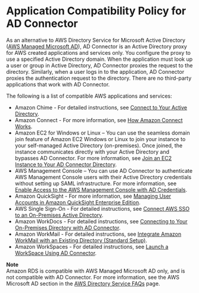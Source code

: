 # Application Compatibility Policy for AD Connector<a name="ad_connector_app_compatibility"></a>

As an alternative to AWS Directory Service for Microsoft Active Directory \([AWS Managed Microsoft AD](directory_microsoft_ad.md)\), AD Connector is an Active Directory proxy for AWS created applications and services only\. You configure the proxy to use a specified Active Directory domain\. When the application must look up a user or group in Active Directory, AD Connector proxies the request to the directory\. Similarly, when a user logs in to the application, AD Connector proxies the authentication request to the directory\. There are no third\-party applications that work with AD Connector\.

The following is a list of compatible AWS applications and services:
+ Amazon Chime \- For detailed instructions, see [Connect to Your Active Directory](https://docs.aws.amazon.com/chime/latest/ag/active_directory.html)\.
+ Amazon Connect \- For more information, see [How Amazon Connect Works](https://docs.aws.amazon.com/connect/latest/adminguide/what-is-amazon-connect.html#amazon-connect-fundamentals)\.
+ Amazon EC2 for Windows or Linux – You can use the seamless domain join feature of Amazon EC2 Windows or Linux to join your instance to your self\-managed Active Directory \(on\-premises\)\. Once joined, the instance communicates directly with your Active Directory and bypasses AD Connector\. For more information, see [Join an EC2 Instance to Your AD Connector Directory](ad_connector_join_instance.md)\.
+ AWS Management Console – You can use AD Connector to authenticate AWS Management Console users with their Active Directory credentials without setting up SAML infrastructure\. For more information, see [Enable Access to the AWS Management Console with AD Credentials](ms_ad_management_console_access.md)\.
+ Amazon QuickSight \- For more information, see [Managing User Accounts in Amazon QuickSight Enterprise Edition](https://docs.aws.amazon.com/quicksight/latest/user/managing-users-enterprise.html)\.
+ AWS Single Sign\-On \- For detailed instructions, see [Connect AWS SSO to an On\-Premises Active Directory](https://docs.aws.amazon.com/singlesignon/latest/userguide/connectawsad.html)\.
+ Amazon WorkDocs \- For detailed instructions, see [Connecting to Your On\-Premises Directory with AD Connector](https://docs.aws.amazon.com/workdocs/latest/adminguide/connect_directory_connector.html)\.
+ Amazon WorkMail \- For detailed instructions, see [Integrate Amazon WorkMail with an Existing Directory \(Standard Setup\)](https://docs.aws.amazon.com/workmail/latest/adminguide/premises_directory.html)\.
+ Amazon WorkSpaces \- For detailed instructions, see [Launch a WorkSpace Using AD Connector](https://docs.aws.amazon.com/workspaces/latest/adminguide/launch-workspace-ad-connector.html)\. 

**Note**  
Amazon RDS is compatible with AWS Managed Microsoft AD only, and is not compatible with AD Connector\. For more information, see the AWS Microsoft AD section in the [AWS Directory Service FAQs](https://aws.amazon.com/directoryservice/faqs/#microsoft-ad) page\. 